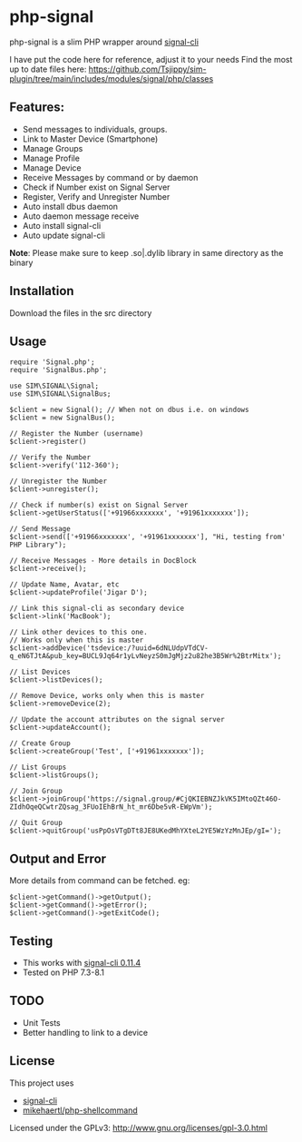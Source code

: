 # php-signal

php-signal is a slim PHP wrapper around [signal-cli](https://github.com/AsamK/signal-cli)

I have put the code here for reference, adjust it to your needs
Find the most up to date files here: https://github.com/Tsjippy/sim-plugin/tree/main/includes/modules/signal/php/classes

## Features:

- Send messages to individuals, groups.
- Link to Master Device (Smartphone)
- Manage Groups
- Manage Profile
- Manage Device
- Receive Messages by command or by daemon
- Check if Number exist on Signal Server
- Register, Verify and Unregister Number
- Auto install dbus daemon
- Auto daemon message receive
- Auto install signal-cli
- Auto update signal-cli

**Note**: Please make sure to keep .so|.dylib library in same directory as the binary
## Installation

   Download the files in the src directory 

## Usage

    require 'Signal.php';
    require 'SignalBus.php';
    
    use SIM\SIGNAL\Signal;
    use SIM\SIGNAL\SignalBus;
    
    $client = new Signal(); // When not on dbus i.e. on windows
    $client = new SignalBus();
    
    // Register the Number (username)
    $client->register()

    // Verify the Number
    $client->verify('112-360');

    // Unregister the Number
    $client->unregister();

    // Check if number(s) exist on Signal Server
    $client->getUserStatus(['+91966xxxxxxx', '+91961xxxxxxx']);
    
    // Send Message
    $client->send(['+91966xxxxxxx', '+91961xxxxxxx'], "Hi, testing from' PHP Library");
    
    // Receive Messages - More details in DocBlock
    $client->receive();

    // Update Name, Avatar, etc
    $client->updateProfile('Jigar D');

    // Link this signal-cli as secondary device
    $client->link('MacBook');

    // Link other devices to this one.
    // Works only when this is master
    $client->addDevice('tsdevice:/?uuid=6dNLUdpVTdCV-q_eN6TJtA&pub_key=BUCL9Jq64r1yLvNeyzS0mJgMjz2u82he3B5Wr%2BtrMitx');

    // List Devices
    $client->listDevices();
    
    // Remove Device, works only when this is master
    $client->removeDevice(2);

    // Update the account attributes on the signal server
    $client->updateAccount();

    // Create Group
    $client->createGroup('Test', ['+91961xxxxxxx']);

    // List Groups
    $client->listGroups();

    // Join Group
    $client->joinGroup('https://signal.group/#CjQKIEBNZJkVK5IMtoQZt46O-ZIdhOqeQCwtrZQsag_3FUoIEhBrN_ht_mr6Dbe5vR-EWpVm');

    // Quit Group
    $client->quitGroup('usPpOsVTgDTt8JE8UKedMhYXteL2YE5WzYzMnJEp/gI=');

## Output and Error
More details from command can be fetched. eg:

    $client->getCommand()->getOutput();
    $client->getCommand()->getError();
    $client->getCommand()->getExitCode();

## Testing
- This works with [signal-cli 0.11.4](https://github.com/AsamK/signal-cli/releases/tag/v0.9.2)
- Tested on PHP 7.3-8.1

## TODO
- Unit Tests
- Better handling to link to a device

## License

This project uses 
- [signal-cli](https://github.com/AsamK/signal-cli)
- [mikehaertl/php-shellcommand](https://github.com/mikehaertl/php-shellcommand)

Licensed under the GPLv3: http://www.gnu.org/licenses/gpl-3.0.html
